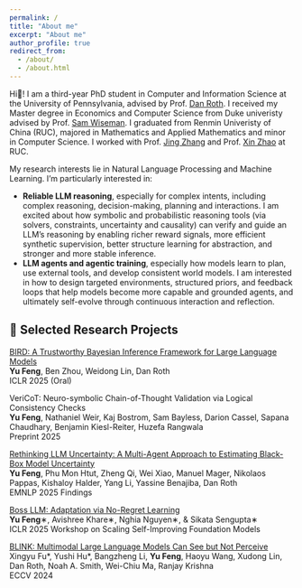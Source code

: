 ```yaml
---
permalink: /
title: "About me"
excerpt: "About me"
author_profile: true
redirect_from: 
  - /about/
  - /about.html
---
```

 
Hi👋! I am a third-year PhD student in Computer and Information Science at the University of Pennsylvania, advised by Prof. [Dan Roth](https://www.cis.upenn.edu/~danroth/). I received my Master degree in Economics and Computer Science from Duke univeristy advised by Prof. [Sam Wiseman](https://swiseman.github.io/). I graduated from Renmin Univeristy of China (RUC), majored in Mathematics and Applied Mathematics and minor in Computer Science. I worked with Prof. [Jing Zhang](https://scholar.google.com/citations?user=T7Wa3GQAAAAJ&hl=en) and Prof. [Xin Zhao](https://scholar.google.com/citations?hl=en&user=JNhNacoAAAAJ&view_op=list_works&sortby=pubdate) at RUC. 

My research interests lie in Natural Language Processing and Machine Learning. I’m particularly interested in:
* **Reliable LLM reasoning**, especially for complex intents, including complex reasoning, decision-making, planning and interactions. I am excited about how symbolic and probabilistic reasoning tools (via solvers, constraints, uncertainty and causality) can verify and guide an LLM’s reasoning by enabling richer reward signals, more efficient synthetic supervision, better structure learning for abstraction, and stronger and more stable inference.
* **LLM agents and agentic training**, especially how models learn to plan, use external tools, and develop consistent world models. I am interested in how to design targeted environments, structured priors, and feedback loops that help models become more capable and grounded agents, and ultimately self-evolve through continuous interaction and reflection.
  
📑 Selected Research Projects
------
[BIRD: A Trustworthy Bayesian Inference Framework for Large Language Models](https://openreview.net/forum?id=fAAaT826Vv) <br>
**Yu Feng**, Ben Zhou, Weidong Lin, Dan Roth<br>
ICLR 2025 (Oral)

VeriCoT: Neuro-symbolic Chain-of-Thought Validation via Logical Consistency Checks <br>
**Yu Feng**, Nathaniel Weir, Kaj Bostrom, Sam Bayless, Darion Cassel, Sapana Chaudhary, Benjamin Kiesl-Reiter, Huzefa Rangwala<br>
Preprint 2025

[Rethinking LLM Uncertainty: A Multi-Agent Approach to Estimating Black-Box Model Uncertainty](https://arxiv.org/pdf/2412.09572) <br>
**Yu Feng**, Phu Mon Htut, Zheng Qi, Wei Xiao, Manuel Mager, Nikolaos Pappas, Kishaloy Halder, Yang Li, Yassine Benajiba, Dan Roth <br>
EMNLP 2025 Findings

[Boss LLM: Adaptation via No-Regret Learning](https://openreview.net/pdf?id=GNc2izn9Bv) <br>
**Yu Feng**∗, Avishree Khare∗, Nghia Nguyen∗, & Sikata Sengupta∗<br>
ICLR 2025 Workshop on Scaling Self-Improving Foundation Models

[BLINK: Multimodal Large Language Models Can See but Not Perceive](https://arxiv.org/pdf/2404.12390) <br>
Xingyu Fu*, Yushi Hu*, Bangzheng Li, **Yu Feng**, Haoyu Wang, Xudong Lin, Dan Roth, Noah A. Smith, Wei-Chiu Ma, Ranjay Krishna <br>
ECCV 2024
